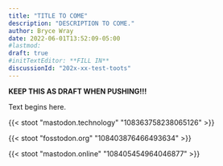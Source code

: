 ```yaml
---
title: "TITLE TO COME"
description: "DESCRIPTION TO COME."
author: Bryce Wray
date: 2022-06-01T13:52:09-05:00
#lastmod:
draft: true
#initTextEditor: **FILL IN**
discussionId: "202x-xx-test-toots"
---
```


**KEEP THIS AS DRAFT WHEN PUSHING!!!**

Text begins here.

{{< stoot "mastodon.technology" "108363758238065126" >}}

{{< stoot "fosstodon.org" "108403876466493634" >}}

{{< stoot "mastodon.online" "108405454964046877" >}}
